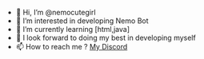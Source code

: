 - 👋 Hi, I’m @nemocutegirl
- 👀 I’m interested in developing Nemo Bot
- 🌱 I’m currently learning [html,java]
- 💞️ I look forward to doing my best in developing myself
- 📫 How to reach me ? [My Discord](http://discord.com/users/616546739062833152)

<!---
nemocutegirl/nemocutegirl is a ✨ special ✨ repository because its `README.md` (this file) appears on your GitHub profile.
You can click the Preview link to take a look at your changes.
--->

